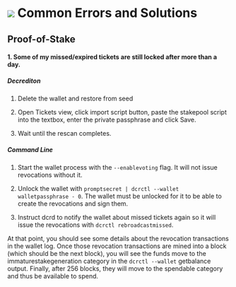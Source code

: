 # <img class="dcr-icon" src="/img/dcr-icons/Question.svg" /> Common Errors and Solutions

## Proof-of-Stake 

#### 1. Some of my missed/expired tickets are still locked after more than a day. 

##### Decrediton

1. Delete the wallet and restore from seed

1. Open Tickets view, click import script button, paste the stakepool script into the textbox, enter the private passphrase and click Save.

1. Wait until the rescan completes.

##### Command Line

1. Start the wallet process with the `--enablevoting` flag. It will not issue revocations without it.

1. Unlock the wallet with `promptsecret | dcrctl --wallet walletpassphrase - 0`. The wallet must be unlocked for it to be able to create the revocations and sign them.

1. Instruct dcrd to notify the wallet about missed tickets again so it will issue the revocations with `dcrctl rebroadcastmissed`.

At that point, you should see some details about the revocation transactions in the wallet log.
Once those revocation transactions are mined into a block (which should be the next block),
you will see the funds move to the immaturestakegeneration category in the `dcrctl --wallet`
getbalance output. Finally, after 256 blocks, they will move to the spendable category and thus be available to spend.
